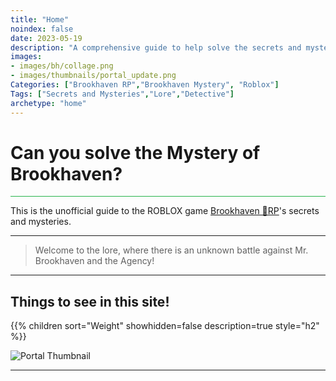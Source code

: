 ```yaml
---
title: "Home"
noindex: false
date: 2023-05-19
description: "A comprehensive guide to help solve the secrets and mysteries of Brookhaven RP. A walkthrough of quests, a casebook with notes and details."
images: 
- images/bh/collage.png
- images/thumbnails/portal_update.png
Categories: ["Brookhaven RP","Brookhaven Mystery", "Roblox"]
Tags: ["Secrets and Mysteries","Lore","Detective"]
archetype: "home"
---
```


# Can you solve the **Mystery** of Brookhaven?

<hr style="background-color: #28b44c" size=8>

This is the unofficial guide to the ROBLOX game <a href="https://www.roblox.com/games/4924922222/Brookhaven-RP" ref="noopener">Brookhaven 🏡RP</a>'s secrets and mysteries.

---

> Welcome to the lore, where there is an unknown battle against Mr. Brookhaven and the Agency!


---

## Things to see in this site!


<div class="expand-content" style="display: block;">
{{% children sort="Weight" showhidden=false description=true style="h2"  %}}
</div>


![Portal Thumbnail](/images/thumbnails/portal_update.png)


---

